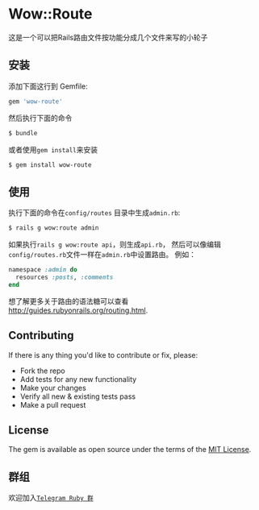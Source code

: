 # Wow::Route
这是一个可以把Rails路由文件按功能分成几个文件来写的小轮子

## 安装
添加下面这行到 Gemfile:

```ruby
gem 'wow-route'
```

然后执行下面的命令
```bash
$ bundle
```

或者使用`gem install`来安装
```bash
$ gem install wow-route
```

## 使用
执行下面的命令在`config/routes` 目录中生成`admin.rb`:

```bash
$ rails g wow:route admin
```
如果执行`rails g wow:route api`，则生成`api.rb`，
然后可以像编辑`config/routes.rb`文件一样在`admin.rb`中设置路由。
例如：
```ruby
namespace :admin do
  resources :posts, :comments
end
```
想了解更多关于路由的语法糖可以查看 http://guides.rubyonrails.org/routing.html.

## Contributing
If there is any thing you'd like to contribute or fix, please:

- Fork the repo
- Add tests for any new functionality
- Make your changes
- Verify all new & existing tests pass
- Make a pull request

## License
The gem is available as open source under the terms of the [MIT License](http://opensource.org/licenses/MIT).

## 群组
欢迎加入[`Telegram Ruby 群`](tg://join?invite=DT4gRA5methtroPJ-lIYKQ)
